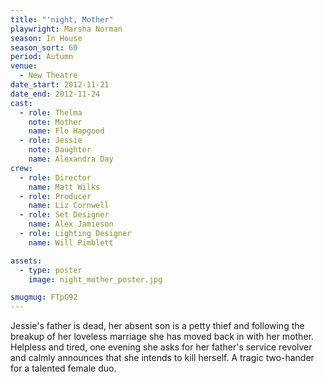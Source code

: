 ```yaml
---
title: "'night, Mother"
playwright: Marsha Norman
season: In House
season_sort: 60
period: Autumn
venue:
  - New Theatre
date_start: 2012-11-21
date_end: 2012-11-24
cast:
  - role: Thelma
    note: Mother
    name: Flo Hapgood
  - role: Jessie
    note: Daughter
    name: Alexandra Day
crew:
  - role: Director
    name: Matt Wilks
  - role: Producer
    name: Liz Cornwell
  - role: Set Designer
    name: Alex Jamieson
  - role: Lighting Designer
    name: Will Pimblett

assets:
  - type: poster
    image: night_mother_poster.jpg

smugmug: FTpG92
---
```


Jessie's father is dead, her absent son is a petty thief and following the breakup of her loveless marriage she has moved back in with her mother. Helpless and tired, one evening she asks for her father's service revolver and calmly announces that she intends to kill herself. A tragic two-hander for a talented female duo.

